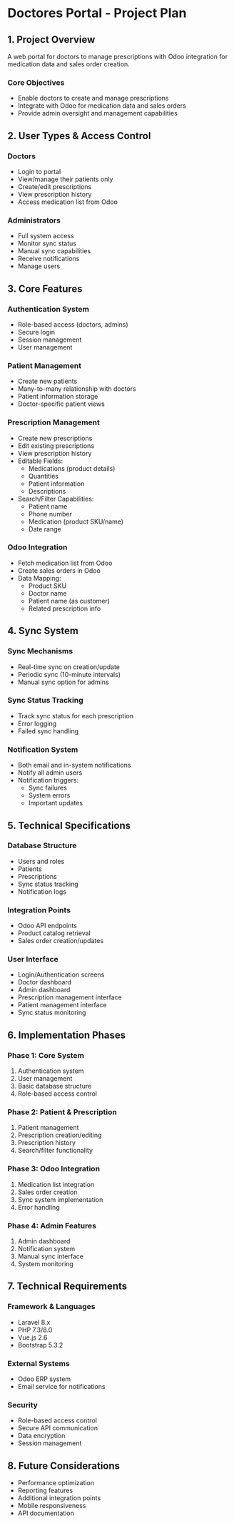 # Doctores Portal - Project Plan

## 1. Project Overview
A web portal for doctors to manage prescriptions with Odoo integration for medication data and sales order creation.

### Core Objectives
- Enable doctors to create and manage prescriptions
- Integrate with Odoo for medication data and sales orders
- Provide admin oversight and management capabilities

## 2. User Types & Access Control

### Doctors
- Login to portal
- View/manage their patients only
- Create/edit prescriptions
- View prescription history
- Access medication list from Odoo

### Administrators
- Full system access
- Monitor sync status
- Manual sync capabilities
- Receive notifications
- Manage users

## 3. Core Features

### Authentication System
- Role-based access (doctors, admins)
- Secure login
- Session management
- User management

### Patient Management
- Create new patients
- Many-to-many relationship with doctors
- Patient information storage
- Doctor-specific patient views

### Prescription Management
- Create new prescriptions
- Edit existing prescriptions
- View prescription history
- Editable Fields:
  * Medications (product details)
  * Quantities
  * Patient information
  * Descriptions
- Search/Filter Capabilities:
  * Patient name
  * Phone number
  * Medication (product SKU/name)
  * Date range

### Odoo Integration
- Fetch medication list from Odoo
- Create sales orders in Odoo
- Data Mapping:
  * Product SKU
  * Doctor name
  * Patient name (as customer)
  * Related prescription info

## 4. Sync System

### Sync Mechanisms
- Real-time sync on creation/update
- Periodic sync (10-minute intervals)
- Manual sync option for admins

### Sync Status Tracking
- Track sync status for each prescription
- Error logging
- Failed sync handling

### Notification System
- Both email and in-system notifications
- Notify all admin users
- Notification triggers:
  * Sync failures
  * System errors
  * Important updates

## 5. Technical Specifications

### Database Structure
- Users and roles
- Patients
- Prescriptions
- Sync status tracking
- Notification logs

### Integration Points
- Odoo API endpoints
- Product catalog retrieval
- Sales order creation/updates

### User Interface
- Login/Authentication screens
- Doctor dashboard
- Admin dashboard
- Prescription management interface
- Patient management interface
- Sync status monitoring

## 6. Implementation Phases

### Phase 1: Core System
1. Authentication system
2. User management
3. Basic database structure
4. Role-based access control

### Phase 2: Patient & Prescription
1. Patient management
2. Prescription creation/editing
3. Prescription history
4. Search/filter functionality

### Phase 3: Odoo Integration
1. Medication list integration
2. Sales order creation
3. Sync system implementation
4. Error handling

### Phase 4: Admin Features
1. Admin dashboard
2. Notification system
3. Manual sync interface
4. System monitoring

## 7. Technical Requirements

### Framework & Languages
- Laravel 8.x
- PHP 7.3/8.0
- Vue.js 2.6
- Bootstrap 5.3.2

### External Systems
- Odoo ERP system
- Email service for notifications

### Security
- Role-based access control
- Secure API communication
- Data encryption
- Session management

## 8. Future Considerations
- Performance optimization
- Reporting features
- Additional integration points
- Mobile responsiveness
- API documentation